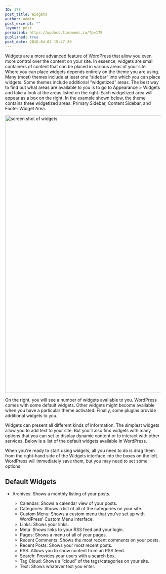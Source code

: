 ```yaml
---
ID: 178
post_title: Widgets
author: admin
post_excerpt: ""
layout: post
permalink: https://wpdocs.timowens.io/?p=178
published: true
post_date: 2018-04-02 15:47:30
---
```

<div class="level1">

Widgets are a more advanced feature of WordPress that allow you even more control over the content on your site. In essence, widgets are small containers of content that can be placed in various areas of your site. Where you can place widgets depends entirely on the theme you are using. Many (most) themes include at least one “sidebar” into which you can place widgets. Some themes include additional “widgetized” areas. The best way to find out what areas are available to you is to go to Appearance &gt; Widgets and take a look at the areas listed on the right. Each widgetized area will appear as a box on the right. In the example shown below, the theme contains three widgetized areas: Primary Sidebar, Content Sidebar, and Footer Widget Area.

</div>
<img class="shadow alignnone wp-image-275 size-full" src="https://stateu.org/docs/wp-content/uploads/2019/10/2019104.1-widgets.gif" alt="screen shot of widgets" width="1406" height="899" />
<div class="level1">

On the right, you will see a number of widgets available to you. WordPress comes with some default widgets. Other widgets might become available when you have a particular theme activated. Finally, some plugins provide additional widgets to you.

Widgets can present all different kinds of information. The simplest widgets allow you to add text to your site. But you'll also find widgets with many options that you can set to display dynamic content or to interact with other services. Below is a list of the default widgets available in WordPress.

When you're ready to start using widgets, all you need to do is drag them from the right-hand side of the Widgets interface into the boxes on the left. WordPress will immediately save them, but you may need to set some options

</div>
<h2 id="default-widgets" class="sectionedit16">Default Widgets</h2>
<div class="level2">
<ul>
 	<li class="level1">
<div class="li">

Archives: Shows a monthly listing of your posts.
<ul>
 	<li class="level1">
<div class="li">Calendar: Shows a calendar view of your posts.</div></li>
 	<li class="level1">
<div class="li">Categories: Shows a list of all of the categories on your site.</div></li>
 	<li class="level1">
<div class="li">Custom Menu: Shows a custom menu that you've set up with WordPress' Custom Menu interface.</div></li>
 	<li class="level1">
<div class="li">Links: Shows your links.</div></li>
 	<li class="level1">
<div class="li">Meta: Shows links to your RSS feed and your login.</div></li>
 	<li class="level1">
<div class="li">Pages: Shows a menu of all of your pages.</div></li>
 	<li class="level1">
<div class="li">Recent Comments: Shows the most recent comments on your posts.</div></li>
 	<li class="level1">
<div class="li">Recent Posts: Shows your most recent posts.</div></li>
 	<li class="level1">
<div class="li">RSS: Allows you to show content from an RSS feed.</div></li>
 	<li class="level1">
<div class="li">Search: Provides your users with a search box.</div></li>
 	<li class="level1">
<div class="li">Tag Cloud: Shows a “cloud” of the tags/categories on your site.</div></li>
 	<li class="level1">
<div class="li">Text: Shows whatever text you enter.</div></li>
</ul>
</div></li>
</ul>
</div>